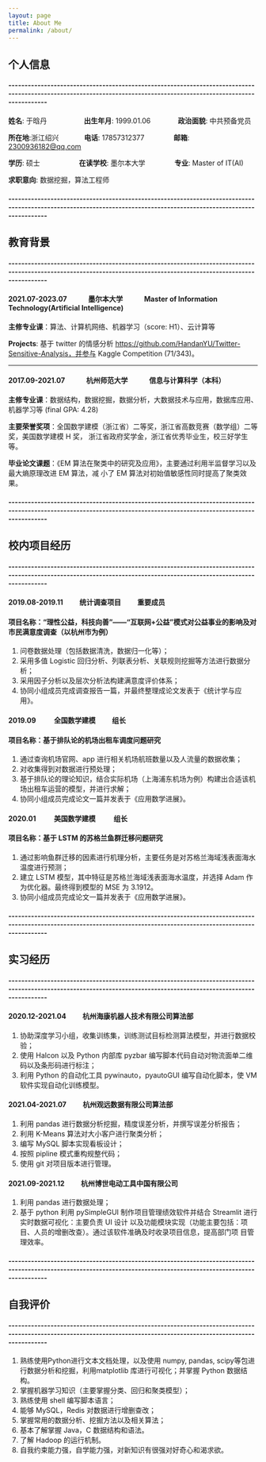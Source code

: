 ```yaml
---
layout: page
title: About Me 
permalink: /about/
---
```

## 个人信息
#### --------------------------------------------------------------------------------------------------------------------------------------------------------------------

**姓名**: 于晗丹 &nbsp;&nbsp;&nbsp;&nbsp;&nbsp;&nbsp;&nbsp;&nbsp;&nbsp;&nbsp;&nbsp;&nbsp;&nbsp;&nbsp;&nbsp;&nbsp;&nbsp; **出生年月**: 1999.01.06 &nbsp;&nbsp;&nbsp;&nbsp;&nbsp;&nbsp;&nbsp;&nbsp;&nbsp;&nbsp;&nbsp;&nbsp; **政治面貌**: 中共预备党员

**所在地**:浙江绍兴          &nbsp;&nbsp;&nbsp;&nbsp;&nbsp;&nbsp;&nbsp;&nbsp;&nbsp;&nbsp;&nbsp;&nbsp;**电话**: 17857312377         &nbsp;&nbsp;&nbsp;&nbsp;&nbsp;&nbsp;&nbsp;&nbsp;&nbsp;&nbsp;&nbsp;&nbsp;&nbsp;&nbsp;**邮箱**: 2300936182@qq.com

**学历**: 硕士 &nbsp;&nbsp;&nbsp;&nbsp;&nbsp;&nbsp;&nbsp;&nbsp;&nbsp;&nbsp;&nbsp;&nbsp;&nbsp;&nbsp;&nbsp;&nbsp; &nbsp; **在读学校**: 墨尔本大学  &nbsp;&nbsp;&nbsp;&nbsp;&nbsp;&nbsp;&nbsp;&nbsp;&nbsp;&nbsp;&nbsp;&nbsp;&nbsp; **专业**: Master of IT(AI)

**求职意向**: 数据挖掘，算法工程师

#### --------------------------------------------------------------------------------------------------------------------------------------------------------------------

## 教育背景
#### --------------------------------------------------------------------------------------------------------------------------------------------------------------------

#### 2021.07-2023.07 &nbsp;&nbsp;&nbsp;&nbsp;&nbsp;&nbsp;&nbsp;&nbsp;&nbsp;&nbsp;&nbsp;&nbsp;墨尔本大学&nbsp;&nbsp;&nbsp;&nbsp;&nbsp;&nbsp;&nbsp;&nbsp;&nbsp;&nbsp;&nbsp;&nbsp; Master of Information Technology(Artificial Intelligence) 

**主修专业课**：算法、计算机网络、机器学习（score: H1）、云计算等 

**Projects**: 基于 twitter 的情感分析 https://github.com/HandanYU/Twitter-Sensitive-Analysis，并参与 Kaggle Competition (71/343)。 

------------------

#### 2017.09-2021.07&nbsp;&nbsp;&nbsp;&nbsp;&nbsp;&nbsp;&nbsp;&nbsp;&nbsp;&nbsp;&nbsp;&nbsp; 杭州师范大学 &nbsp;&nbsp;&nbsp;&nbsp;&nbsp;&nbsp;&nbsp;&nbsp;&nbsp;&nbsp;&nbsp;&nbsp;信息与计算科学（本科） 

**主修专业课**：数据结构，数据挖掘，数据分析，大数据技术与应用，数据库应用、机器学习等 (final GPA: 4.28) 

**主要荣誉奖项**：全国数学建模（浙江省）二等奖，浙江省高数竞赛（数学组）二等奖，美国数学建模 H 奖， 浙江省政府奖学金，浙江省优秀毕业生，校三好学生等。 

**毕业论文课题**：《EM 算法在聚类中的研究及应用》，主要通过利用半监督学习以及最大熵原理改进 EM 算法，减 小了 EM 算法对初始值敏感性同时提高了聚类效果。

#### --------------------------------------------------------------------------------------------------------------------------------------------------------------------

## 校内项目经历
#### --------------------------------------------------------------------------------------------------------------------------------------------------------------------

#### 2019.08-2019.11&nbsp;&nbsp;&nbsp;&nbsp;&nbsp;&nbsp;&nbsp;&nbsp;&nbsp; 统计调查项目 &nbsp;&nbsp;&nbsp;&nbsp;&nbsp;&nbsp;&nbsp;&nbsp; 重要成员
#### 项目名称：“理性公益，科技向善”——“互联网+公益”模式对公益事业的影响及对市民满意度调查（以杭州市为例） 

1. 问卷数据处理（包括数据清洗，数据归一化等）； 
2. 采用多值 Logistic 回归分析、列联表分析、关联规则挖掘等方法进行数据分析； 
3. 采用因子分析以及层次分析法构建满意度评价体系； 
4. 协同小组成员完成调查报告一篇，并最终整理成论文发表于《统计学与应用》。 

#### 2019.09 &nbsp;&nbsp;&nbsp;&nbsp;&nbsp;&nbsp;&nbsp;&nbsp;&nbsp; 全国数学建模&nbsp;&nbsp;&nbsp;&nbsp;&nbsp;&nbsp;&nbsp;&nbsp;&nbsp;  组长 
#### 项目名称：基于排队论的机场出租车调度问题研究 
1. 通过查询机场官网、app 进行相关机场航班数量以及人流量的数据收集； 
2. 对收集得到对数据进行预处理； 
3. 基于排队论的理论知识，结合实际机场（上海浦东机场为例）构建出合适该机场出租车运营的模型，并进行求解； 
4. 协同小组成员完成论文一篇并发表于《应用数学进展》。 

#### 2020.01 &nbsp;&nbsp;&nbsp;&nbsp;&nbsp;&nbsp;&nbsp;&nbsp;&nbsp; 美国数学建模 &nbsp;&nbsp;&nbsp;&nbsp;&nbsp;&nbsp;&nbsp;&nbsp;&nbsp; 组长 
#### 项目名称：基于 LSTM 的苏格兰鱼群迁移问题研究
1. 通过影响鱼群迁移的因素进行机理分析，主要任务是对苏格兰海域浅表面海水温度进行预测； 
2. 建立 LSTM 模型，其中特征是苏格兰海域浅表面海水温度，并选择 Adam 作为优化器。最终得到模型的 MSE 为 3.1912。 
3. 协同小组成员完成论文一篇并发表于《应用数学进展》。

#### --------------------------------------------------------------------------------------------------------------------------------------------------------------------

## 实习经历
#### --------------------------------------------------------------------------------------------------------------------------------------------------------------------

#### 2020.12-2021.04 &nbsp;&nbsp;&nbsp;&nbsp;&nbsp;&nbsp;&nbsp;&nbsp;&nbsp;杭州海康机器人技术有限公司算法部
1. 协助深度学习小组，收集训练集，训练测试目标检测算法模型，并进行数据校验； 
2. 使用 Halcon 以及 Python 内部库 pyzbar 编写脚本代码自动对物流面单二维码以及条形码进行标注； 
3. 利用 Python 的自动化工具 pywinauto，pyautoGUI 编写自动化脚本，使 VM 软件实现自动化训练模型。 

#### 2021.04-2021.07 &nbsp;&nbsp;&nbsp;&nbsp;&nbsp;&nbsp;&nbsp;&nbsp;&nbsp;杭州观远数据有限公司算法部 
1. 利用 pandas 进行数据分析挖掘，精度误差分析，并撰写误差分析报告；
2. 利用 K-Means 算法对大小客户进行聚类分析； 
3. 编写 MySQL 脚本实现看板设计； 
4. 按照 pipline 模式重构规整代码； 
5. 使用 git 对项目版本进行管理。 

#### 2021.09-2021.12 &nbsp;&nbsp;&nbsp;&nbsp;&nbsp;&nbsp;&nbsp;&nbsp;&nbsp;杭州博世电动工具中国有限公司 
1. 利用 pandas 进行数据处理； 
2. 基于 python 利用 pySimpleGUI 制作项目管理绩效软件并结合 Streamlit 进行实时数据可视化：主要负责 UI 设计 以及功能模块实现（功能主要包括：项目、人员的增删改查）。通过该软件准确及时收录项目信息，提高部门项 目管理效率。

#### --------------------------------------------------------------------------------------------------------------------------------------------------------------------

## 自我评价 
#### --------------------------------------------------------------------------------------------------------------------------------------------------------------------

1. 熟练使用Python进行文本文档处理，以及使用 numpy, pandas, scipy等包进行数据分析和挖掘，利用matplotlib 库进行可视化；并掌握 Python 数据结构。 
2. 掌握机器学习知识（主要掌握分类、回归和聚类模型）； 
3. 熟练使用 shell 编写脚本语言； 
4. 能够 MySQL，Redis 对数据进行增删查改； 
5. 掌握常用的数据分析、挖掘方法以及相关算法； 
6. 基本了解掌握 Java，C 数据结构和语法。 
7. 了解 Hadoop 的运行机制。 
8. 自我约束能力强，自学能力强，对新知识有很强对好奇心和渴求欲。
